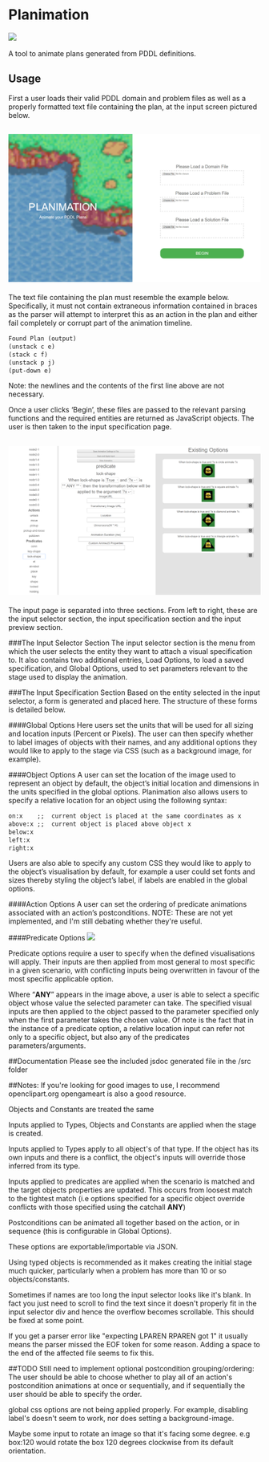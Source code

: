 # Planimation
<img src="https://github.com/Nas-r/Planimation/blob/master/images/logo.gif" width="600px;margin:auto;text-align:center">

A tool to animate plans generated from PDDL definitions.

## Usage
First a user loads their valid PDDL domain and problem files as well as a properly formatted text file containing the plan, at the input screen pictured below.

## ![LandingPage](images/landingpage.jpg)
The text file containing the plan must resemble the example below. Specifically, it must not contain extraneous information contained in braces as the parser will attempt to interpret this as an action in the plan and either fail completely or corrupt part of the animation timeline.

```
Found Plan (output)
(unstack c e)
(stack c f)
(unstack p j)
(put-down e)
```
Note: the newlines and the contents of the first line above are not necessary.

Once a user clicks ‘Begin’, these files are passed to the relevant parsing functions and the required entities are returned as JavaScript objects. The user is then taken to the input specification page.

## ![InputPage](images/inputpage.png)
The input page is separated into three sections. From left to right, these are the input selector section, the input specification section and the input preview section.

###The Input Selector Section
The input selector section is the menu from which the user selects the entity they want to attach a visual specification to. It also contains two additional entries, Load Options, to load a saved specification, and Global Options, used to set parameters relevant to the stage used to display the animation.

###The Input Specification Section
Based on the entity selected in the input selector, a form is generated and placed here. The structure of these forms is detailed below.

####Global Options
Here users set the units that will be used for all sizing and location inputs (Percent or Pixels). The user can then specify whether to label images of objects with their names, and any additional options they would like to apply to the stage via CSS (such as a background image, for example).

####Object Options
A user can set the location of the image used to represent an object by default, the object’s initial location and dimensions in the units specified in the global options. Planimation also allows users to specify a relative location for an object using the following syntax:

```
on:x    ;;  current object is placed at the same coordinates as x
above:x ;;  current object is placed above object x
below:x
left:x
right:x
```
Users are also able to specify any custom CSS they would like to apply to the object’s visualisation by default, for example a user could set fonts and sizes thereby styling the object’s label, if labels are enabled in the global options.

####Action Options
A user can set the ordering of predicate animations associated with an action’s postconditions.
NOTE: These are not yet implemented, and I'm still debating whether they're useful.

####Predicate Options
<img src="https://github.com/Nas-r/Planimation/blob/master/images/predicatepage.png" width="400px;margin:auto;text-align:center">

Predicate options require a user to specify when the defined visualisations will apply. Their inputs are then applied from most general to most specific in a given scenario, with conflicting inputs being overwritten in favour of the most specific applicable option.

Where “**ANY**” appears in the image above, a user is able to select a specific object whose value the selected parameter can take. The specified visual inputs are then applied to the object passed to the parameter specified only when the first parameter takes the chosen value. Of note is the fact that in the instance of a predicate option, a relative location input can refer not only to a specific object, but also any of the predicates parameters/arguments.  

##Documentation
Please see the included jsdoc generated file in the /src folder

##Notes:
If you're looking for good images to use, I recommend openclipart.org
opengameart is also a good resource.

Objects and Constants are treated the same

Inputs applied to Types, Objects and Constants are applied when the stage is created.

Inputs applied to Types apply to all object's of that type. If the object has its own inputs and there is a conflict, the object's inputs will override those
inferred from its type.

Inputs applied to predicates are applied when the scenario is matched and the target objects properties are updated. This occurs from loosest match to the tightest match (i.e options specified for a specific object override conflicts with those specified using the catchall **ANY**)

Postconditions can be animated all together based on the action, or in
sequence (this is configurable in Global Options).

These options are exportable/importable via JSON.

Using typed objects is recommended as it makes creating the initial stage much quicker, particularly when a problem has more than 10 or so objects/constants.

Sometimes if names are too long the input selector looks like it's blank. In fact you just need to scroll to find the text since it doesn't properly fit in the input selector div and hence the overflow becomes scrollable.
This should be fixed at some point.

If you get a parser error like "expecting LPAREN RPAREN got 1" it usually means the parser missed the EOF token for some reason. Adding a space to the end of the affected file seems to fix this.

##TODO
Still need to implement optional postcondition grouping/ordering:
The user should be able to choose whether to play all of an action's postcondition animations at once or sequentially, and if sequentially the user should be able to specify the order.

global css options are not being applied properly. For example,
disabling label's doesn't seem to work, nor does setting a background-image.

Maybe some input to rotate an image so that it's facing some degree. e.g box:120 would rotate the box 120 degrees clockwise from its default orientation.
